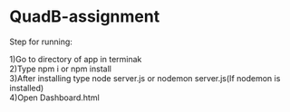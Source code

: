 # QuadB-assignment

Step for running:

1)Go to directory of app in terminak <br>
2)Type npm i or npm install<br>
3)After installing type node server.js or nodemon server.js(If nodemon is installed)<br>
4)Open Dashboard.html<br>

